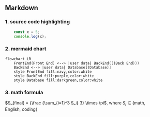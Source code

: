 ## Markdown
### 1. source code highlighting
```typescript
    const x = 5;
    console.log(x);
```

### 2. mermaid chart
```mermaid
flowchart LR
    FrontEnd(Front End) <--> |user data| BackEnd(((Back End)))
    BackEnd <--> |user data| Database[(Database)]
    style FrontEnd fill:navy,color:white
    style BackEnd fill:purple,color:white
    style Database fill:darkgreen,color:white
```

### 3. math formula
$S_{final} = {\frac {\sum_{i=1}^3 S_i} 3} \times \pi$, where $S_i$  &isin; {math, English, coding}

